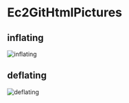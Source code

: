 # Ec2GitHtmlPictures


## inflating
![inflating](/images/inflating.PNG)



## deflating
![deflating](/images/deflating.PNG)

